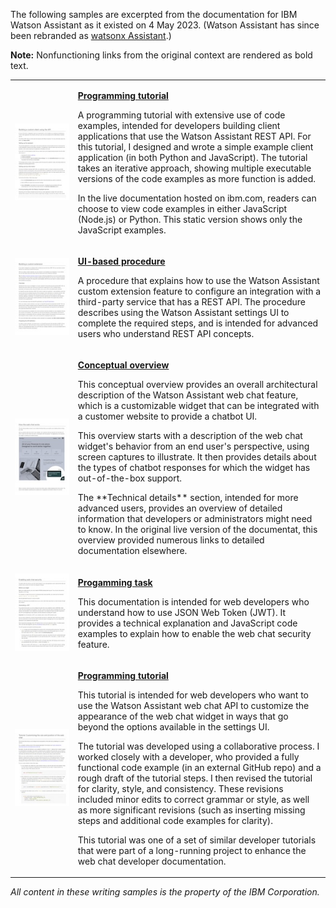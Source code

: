The following samples are excerpted from the documentation for IBM Watson Assistant as it existed on 4 May 2023. (Watson Assistant has since been rebranded as [watsonx Assistant](https://www.ibm.com/products/watsonx-assistant).)

**Note:** Nonfunctioning links from the original context are rendered as bold text.

<table>
  <tr>
    <td style="width:20%"><a href="api-client.html"><img src="images/api-client.jpg"/></a></td>
    <td>
      <p><a href="api-client.html"><b>Programming tutorial</b></a></p>
      <p>A programming tutorial with extensive use of code examples, intended for developers building client applications that use the Watson Assistant REST API. For this tutorial, I designed and wrote a simple example client application (in both Python and JavaScript). The tutorial takes an iterative approach, showing multiple executable versions of the code examples as more function is added.</p>
      <p>
      In the live documentation hosted on ibm.com, readers can choose to view code examples in either JavaScript (Node.js) or Python. This static version shows only the JavaScript examples.
      </p>
    </td>
  </tr>
  <tr>
    <td><a href="build-custom-extension.html"><img src="images/build-custom-extension.jpg"/></a></td>
    <td>
      <p><a href="build-custom-extension.html"><b>UI-based procedure</b></a></p>
      <p>A procedure that explains how to use the Watson Assistant custom extension feature to configure an integration with a third-party service that has a REST API. The procedure describes using the Watson Assistant settings UI to complete the required steps, and is intended for advanced users who understand REST API concepts.</p>
    </td>
  </tr>
  <tr>
    <td><a href="web-chat-architecture.html"><img src="images/web-chat-architecture.jpg"/></a></td>
    <td>
      <p><a href="web-chat-architecture.html"><b>Conceptual overview</b></a></p>
      <p>This conceptual overview provides an overall architectural description of the Watson Assistant web chat feature, which is a customizable widget that can be integrated with a customer website to provide a chatbot UI.</p>
      <p>This overview starts with a description of the web chat widget's behavior from an end user's perspective, using screen captures to illustrate. It then provides details about the types of chatbot responses for which the widget has out-of-the-box support.</p>
      <p>The **Technical details** section, intended for more advanced users, provides an overview of detailed information that developers or administrators might need to know. In the original live version of the documentat, this overview provided numerous links to detailed documentation elsewhere.</p>
    </td>
  </tr>
  <tr>
    <td><a href="web-chat-security-enable.html"><img src="images/web-chat-security-enable.jpg"/></a></td>
    <td>
      <p><a href="web-chat-security-enable.html"><b>Progamming task</b></a></p>
      <p>This documentation is intended for web developers who understand how to use JSON Web Token (JWT). It provides a technical explanation and JavaScript code examples to explain how to enable the web chat security feature.</p>
    </td>
  </tr>
<tr>
  <td><a href="web-chat-develop-size-position.html"><img src="images/web-chat-develop-size-position.jpg"/></a></td>
  <td>
      <p><a href="web-chat-develop-size-position.html"><b>Programming tutorial</b></a></p>
      <p>This tutorial is intended for web developers who want to use the Watson Assistant web chat API to customize the appearance of the web chat widget in ways that go beyond the options available in the settings UI.</p>
      <p>The tutorial was developed using a collaborative process. I worked closely with a developer, who provided a fully functional code example (in an external GitHub repo) and a rough draft of the tutorial steps. I then revised the tutorial for clarity, style, and consistency. These revisions included minor edits to correct grammar or style, as well as more significant revisions (such as inserting missing steps and additional code examples for clarity).</p>
      <p>This tutorial was one of a set of similar developer tutorials that were part of a long-running project to enhance the web chat developer documentation.</p>
  </td>
</tr>
</table>

<i>All content in these writing samples is the property of the IBM Corporation.</i>
